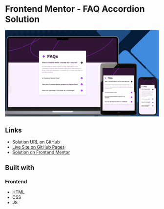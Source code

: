 # Frontend Mentor - FAQ Accordion Solution

![Design preview for the FAQ accordion challenge](./design/preview.png)

## Links

- [Solution URL on GitHub](https://github.com/TetianaAleks/fm-solutions-hub/tree/main/26-faq-accordion)
- [Live Site on GitHub Pages](https://tetianaaleks.github.io/fm-solutions-hub/26-faq-accordion/)
- [Solution on Frontend Mentor]() 

## Built with

### Frontend

- HTML
- CSS
- JS